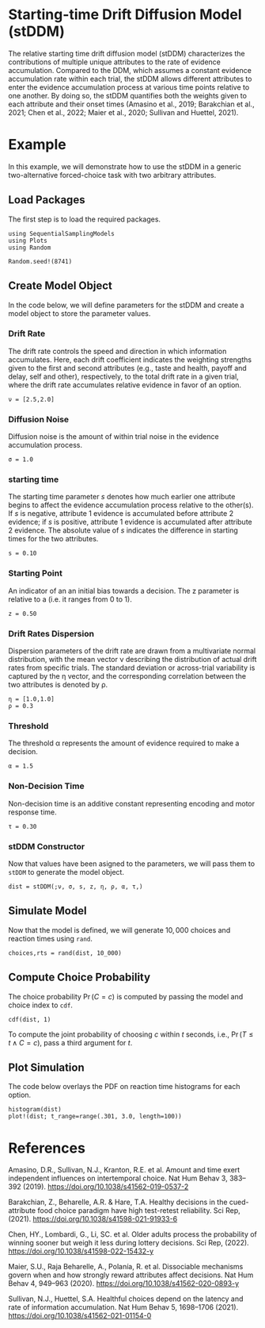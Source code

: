 # Starting-time Drift Diffusion Model (stDDM)

The relative starting time drift diffusion model (stDDM) characterizes the contributions of multiple unique attributes to the rate of evidence accumulation. Compared to the DDM, which assumes a constant evidence accumulation rate within each trial, the stDDM allows different attributes to enter the evidence accumulation process at various time points relative to one another. By doing so, the stDDM quantifies both the weights given to each attribute and their onset times (Amasino et al., 2019; Barakchian et al., 2021; Chen et al., 2022; Maier et al., 2020; Sullivan and Huettel, 2021).

# Example
In this example, we will demonstrate how to use the stDDM in a generic two-alternative forced-choice task with two arbitrary attributes.

## Load Packages
The first step is to load the required packages.

```@example stDDM
using SequentialSamplingModels
using Plots
using Random

Random.seed!(8741)
```

## Create Model Object
In the code below, we will define parameters for the stDDM and create a model object to store the parameter values. 

### Drift Rate
The drift rate controls the speed and direction in which information accumulates. Here, each drift coefficient indicates the weighting strengths given to the first and second attributes (e.g., taste and health, payoff and delay, self and other), respectively, to the total drift rate in a given trial, where the drift rate accumulates relative evidence in favor of an option.
```@example stDDM
ν = [2.5,2.0]
```
### Diffusion Noise
Diffusion noise is the amount of within trial noise in the evidence accumulation process. 
```@example stDDM 
σ = 1.0
```

### starting time
The starting time parameter $s$ denotes how much earlier one attribute begins to affect the evidence accumulation process relative to the other(s). If $s$ is negative, attribute 1 evidence is accumulated before attribute 2 evidence; if $s$ is positive, attribute 1 evidence is accumulated after attribute 2 evidence. The absolute value of $s$ indicates the difference in starting times for the two attributes.
```@example stDDM 
s = 0.10 
```

### Starting Point
An indicator of an an initial bias towards a decision. The z parameter is relative to a (i.e. it ranges from 0 to 1).
```@example stDDM 
z = 0.50
```

### Drift Rates Dispersion
Dispersion parameters of the drift rate are drawn from a multivariate normal distribution, with the mean vector ν describing the distribution of actual drift rates from specific trials. The standard deviation or across-trial variability is captured by the η vector, and the corresponding correlation between the two attributes is denoted by ρ.
```@example stDDM
η = [1.0,1.0]
ρ = 0.3
```

### Threshold
The threshold α represents the amount of evidence required to make a decision.
```@example stDDM 
α = 1.5
```

### Non-Decision Time
Non-decision time is an additive constant representing encoding and motor response time. 
```@example stDDM 
τ = 0.30
```

### stDDM Constructor 
Now that values have been asigned to the parameters, we will pass them to `stDDM` to generate the model object.
```@example stDDM 
dist = stDDM(;ν, σ, s, z, η, ρ, α, τ,)
```

## Simulate Model
Now that the model is defined, we will generate $10,000$ choices and reaction times using `rand`. 
 ```@example stDDM 
 choices,rts = rand(dist, 10_000)
```

## Compute Choice Probability
The choice probability $\Pr(C=c)$ is computed by passing the model and choice index to `cdf`.
 ```@example stDDM 
cdf(dist, 1)
```
To compute the joint probability of choosing $c$ within $t$ seconds, i.e., $\Pr(T \leq t \wedge C=c)$, pass a third argument for $t$.

## Plot Simulation
The code below overlays the PDF on reaction time histograms for each option.
 ```@example stDDM 
histogram(dist)
plot!(dist; t_range=range(.301, 3.0, length=100))
```

# References

Amasino, D.R., Sullivan, N.J., Kranton, R.E. et al. Amount and time exert independent influences on intertemporal choice. Nat Hum Behav 3, 383–392 (2019). https://doi.org/10.1038/s41562-019-0537-2

Barakchian, Z., Beharelle, A.R. & Hare, T.A. Healthy decisions in the cued-attribute food choice paradigm have high test-retest reliability. Sci Rep, (2021). https://doi.org/10.1038/s41598-021-91933-6

Chen, HY., Lombardi, G., Li, SC. et al. Older adults process the probability of winning sooner but weigh it less during lottery decisions. Sci Rep, (2022). https://doi.org/10.1038/s41598-022-15432-y

Maier, S.U., Raja Beharelle, A., Polanía, R. et al. Dissociable mechanisms govern when and how strongly reward attributes affect decisions. Nat Hum Behav 4, 949–963 (2020). https://doi.org/10.1038/s41562-020-0893-y

Sullivan, N.J., Huettel, S.A. Healthful choices depend on the latency and rate of information accumulation. Nat Hum Behav 5, 1698–1706 (2021). https://doi.org/10.1038/s41562-021-01154-0